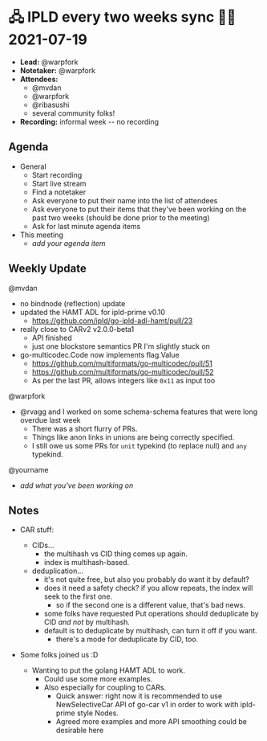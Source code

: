 # 🖧 IPLD every two weeks sync 🙌🏽 2021-07-19

- **Lead:** @warpfork
- **Notetaker:** @warpfork
- **Attendees:**
  - @mvdan
  - @warpfork
  - @ribasushi
  - several community folks!
- **Recording:** informal week -- no recording

## Agenda

- General
  - Start recording
  - Start live stream
  - Find a notetaker
  - Ask everyone to put their name into the list of attendees
  - Ask everyone to put their items that they've been working on the past two weeks (should be done prior to the meeting)
  - Ask for last minute agenda items
- This meeting
  - _add your agenda item_


## Weekly Update

@mvdan
 - no bindnode (reflection) update
 - updated the HAMT ADL for ipld-prime v0.10
     - https://github.com/ipld/go-ipld-adl-hamt/pull/23
 - really close to CARv2 v2.0.0-beta1
     - API finished
     - just one blockstore semantics PR I'm slightly stuck on
 - go-multicodec.Code now implements flag.Value
     - https://github.com/multiformats/go-multicodec/pull/51
     - https://github.com/multiformats/go-multicodec/pull/52
     - As per the last PR, allows integers like `0x11` as input too

@warpfork
 - @rvagg and I worked on some schema-schema features that were long overdue last week
    - There was a short flurry of PRs.
    - Things like anon links in unions are being correctly specified.
    - I still owe us some PRs for `unit` typekind (to replace null) and `any` typekind.

@yourname
 - _add what you've been working on_


## Notes

<!-- After each call, the notetaker submits a PR to https://github.com/ipld/team-mgmt to store the notes on the meeting-notes folder -->

- CAR stuff:
   - CIDs...
      - the multihash vs CID thing comes up again.
      - index is multihash-based.
   - deduplication...
      - it's not quite free, but also you probably do want it by default?
      - does it need a safety check?  if you allow repeats, the index will seek to the first one.
         - so if the second one is a different value, that's bad news.
      - some folks have requested Put operations should deduplicate by CID _and not_ by multihash.
      - default is to deduplicate by multihash, can turn it off if you want.
         - there's a mode for deduplicate by CID, too.

- Some folks joined us :D
   - Wanting to put the golang HAMT ADL to work.
      - Could use some more examples.
      - Also especially for coupling to CARs.
         - Quick answer: right now it is recommended to use NewSelectiveCar API of go-car v1 in order to work with ipld-prime style Nodes.
         - Agreed more examples and more API smoothing could be desirable here
